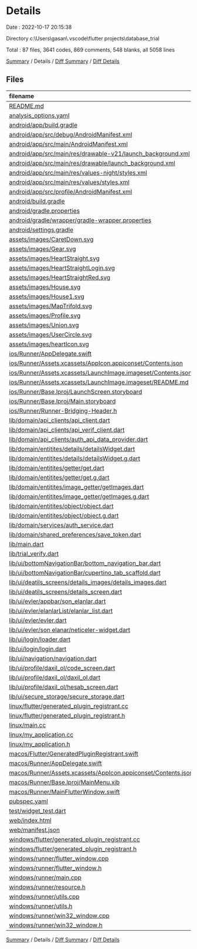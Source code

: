 # Details

Date : 2022-10-17 20:15:38

Directory c:\\Users\\gasan\\.vscode\\flutter projects\\database_trial

Total : 87 files,  3641 codes, 869 comments, 548 blanks, all 5058 lines

[Summary](results.md) / Details / [Diff Summary](diff.md) / [Diff Details](diff-details.md)

## Files
| filename | language | code | comment | blank | total |
| :--- | :--- | ---: | ---: | ---: | ---: |
| [README.md](/README.md) | Markdown | 10 | 0 | 7 | 17 |
| [analysis_options.yaml](/analysis_options.yaml) | YAML | 3 | 23 | 4 | 30 |
| [android/app/build.gradle](/android/app/build.gradle) | Gradle | 54 | 5 | 13 | 72 |
| [android/app/src/debug/AndroidManifest.xml](/android/app/src/debug/AndroidManifest.xml) | XML | 4 | 5 | 2 | 11 |
| [android/app/src/main/AndroidManifest.xml](/android/app/src/main/AndroidManifest.xml) | XML | 29 | 6 | 1 | 36 |
| [android/app/src/main/res/drawable-v21/launch_background.xml](/android/app/src/main/res/drawable-v21/launch_background.xml) | XML | 4 | 7 | 2 | 13 |
| [android/app/src/main/res/drawable/launch_background.xml](/android/app/src/main/res/drawable/launch_background.xml) | XML | 4 | 7 | 2 | 13 |
| [android/app/src/main/res/values-night/styles.xml](/android/app/src/main/res/values-night/styles.xml) | XML | 9 | 9 | 1 | 19 |
| [android/app/src/main/res/values/styles.xml](/android/app/src/main/res/values/styles.xml) | XML | 9 | 9 | 1 | 19 |
| [android/app/src/profile/AndroidManifest.xml](/android/app/src/profile/AndroidManifest.xml) | XML | 4 | 4 | 1 | 9 |
| [android/build.gradle](/android/build.gradle) | Gradle | 27 | 0 | 5 | 32 |
| [android/gradle.properties](/android/gradle.properties) | Properties | 3 | 0 | 1 | 4 |
| [android/gradle/wrapper/gradle-wrapper.properties](/android/gradle/wrapper/gradle-wrapper.properties) | Properties | 5 | 0 | 1 | 6 |
| [android/settings.gradle](/android/settings.gradle) | Gradle | 8 | 0 | 4 | 12 |
| [assets/images/CaretDown.svg](/assets/images/CaretDown.svg) | XML | 3 | 0 | 1 | 4 |
| [assets/images/Gear.svg](/assets/images/Gear.svg) | XML | 4 | 0 | 1 | 5 |
| [assets/images/HeartStraight.svg](/assets/images/HeartStraight.svg) | XML | 3 | 0 | 1 | 4 |
| [assets/images/HeartStraightLogin.svg](/assets/images/HeartStraightLogin.svg) | XML | 3 | 0 | 1 | 4 |
| [assets/images/HeartStraightRed.svg](/assets/images/HeartStraightRed.svg) | XML | 3 | 0 | 1 | 4 |
| [assets/images/House.svg](/assets/images/House.svg) | XML | 3 | 0 | 1 | 4 |
| [assets/images/House1.svg](/assets/images/House1.svg) | XML | 3 | 0 | 1 | 4 |
| [assets/images/MapTrifold.svg](/assets/images/MapTrifold.svg) | XML | 5 | 0 | 1 | 6 |
| [assets/images/Profile.svg](/assets/images/Profile.svg) | XML | 3 | 0 | 1 | 4 |
| [assets/images/Union.svg](/assets/images/Union.svg) | XML | 3 | 0 | 1 | 4 |
| [assets/images/UserCircle.svg](/assets/images/UserCircle.svg) | XML | 10 | 0 | 1 | 11 |
| [assets/images/heartIcon.svg](/assets/images/heartIcon.svg) | XML | 3 | 0 | 1 | 4 |
| [ios/Runner/AppDelegate.swift](/ios/Runner/AppDelegate.swift) | Swift | 12 | 0 | 2 | 14 |
| [ios/Runner/Assets.xcassets/AppIcon.appiconset/Contents.json](/ios/Runner/Assets.xcassets/AppIcon.appiconset/Contents.json) | JSON | 122 | 0 | 1 | 123 |
| [ios/Runner/Assets.xcassets/LaunchImage.imageset/Contents.json](/ios/Runner/Assets.xcassets/LaunchImage.imageset/Contents.json) | JSON | 23 | 0 | 1 | 24 |
| [ios/Runner/Assets.xcassets/LaunchImage.imageset/README.md](/ios/Runner/Assets.xcassets/LaunchImage.imageset/README.md) | Markdown | 3 | 0 | 2 | 5 |
| [ios/Runner/Base.lproj/LaunchScreen.storyboard](/ios/Runner/Base.lproj/LaunchScreen.storyboard) | XML | 36 | 1 | 1 | 38 |
| [ios/Runner/Base.lproj/Main.storyboard](/ios/Runner/Base.lproj/Main.storyboard) | XML | 25 | 1 | 1 | 27 |
| [ios/Runner/Runner-Bridging-Header.h](/ios/Runner/Runner-Bridging-Header.h) | C++ | 1 | 0 | 1 | 2 |
| [lib/domain/api_clients/api_client.dart](/lib/domain/api_clients/api_client.dart) | Dart | 56 | 1 | 11 | 68 |
| [lib/domain/api_clients/api_verif_client.dart](/lib/domain/api_clients/api_verif_client.dart) | Dart | 65 | 5 | 7 | 77 |
| [lib/domain/api_clients/auth_api_data_provider.dart](/lib/domain/api_clients/auth_api_data_provider.dart) | Dart | 33 | 3 | 8 | 44 |
| [lib/domain/entitites/details/detailsWidget.dart](/lib/domain/entitites/details/detailsWidget.dart) | Dart | 64 | 0 | 5 | 69 |
| [lib/domain/entitites/details/detailsWidget.g.dart](/lib/domain/entitites/details/detailsWidget.g.dart) | Dart | 41 | 4 | 5 | 50 |
| [lib/domain/entitites/getter/get.dart](/lib/domain/entitites/getter/get.dart) | Dart | 33 | 0 | 5 | 38 |
| [lib/domain/entitites/getter/get.g.dart](/lib/domain/entitites/getter/get.g.dart) | Dart | 30 | 17 | 7 | 54 |
| [lib/domain/entitites/image_getter/getImages.dart](/lib/domain/entitites/image_getter/getImages.dart) | Dart | 10 | 0 | 5 | 15 |
| [lib/domain/entitites/image_getter/getImages.g.dart](/lib/domain/entitites/image_getter/getImages.g.dart) | Dart | 8 | 4 | 5 | 17 |
| [lib/domain/entitites/object/object.dart](/lib/domain/entitites/object/object.dart) | Dart | 12 | 0 | 6 | 18 |
| [lib/domain/entitites/object/object.g.dart](/lib/domain/entitites/object/object.g.dart) | Dart | 13 | 4 | 5 | 22 |
| [lib/domain/services/auth_service.dart](/lib/domain/services/auth_service.dart) | Dart | 1 | 36 | 10 | 47 |
| [lib/domain/shared_preferences/save_token.dart](/lib/domain/shared_preferences/save_token.dart) | Dart | 9 | 0 | 3 | 12 |
| [lib/main.dart](/lib/main.dart) | Dart | 63 | 7 | 6 | 76 |
| [lib/trial_verify.dart](/lib/trial_verify.dart) | Dart | 0 | 116 | 18 | 134 |
| [lib/ui/bottomNavigationBar/bottom_navigation_bar.dart](/lib/ui/bottomNavigationBar/bottom_navigation_bar.dart) | Dart | 79 | 85 | 7 | 171 |
| [lib/ui/bottomNavigationBar/cupertino_tab_scaffold.dart](/lib/ui/bottomNavigationBar/cupertino_tab_scaffold.dart) | Dart | 273 | 3 | 15 | 291 |
| [lib/ui/deatils_screens/details_images/details_images.dart](/lib/ui/deatils_screens/details_images/details_images.dart) | Dart | 71 | 10 | 4 | 85 |
| [lib/ui/deatils_screens/details_screen.dart](/lib/ui/deatils_screens/details_screen.dart) | Dart | 512 | 12 | 24 | 548 |
| [lib/ui/evler/appbar/son_elanlar.dart](/lib/ui/evler/appbar/son_elanlar.dart) | Dart | 65 | 1 | 4 | 70 |
| [lib/ui/evler/elanlarList/elanlar_list.dart](/lib/ui/evler/elanlarList/elanlar_list.dart) | Dart | 164 | 21 | 10 | 195 |
| [lib/ui/evler/evler.dart](/lib/ui/evler/evler.dart) | Dart | 76 | 14 | 11 | 101 |
| [lib/ui/evler/son elanar/neticeler-widget.dart](/lib/ui/evler/son%20elanar/neticeler-widget.dart) | Dart | 32 | 0 | 3 | 35 |
| [lib/ui/login/loader.dart](/lib/ui/login/loader.dart) | Dart | 0 | 81 | 17 | 98 |
| [lib/ui/login/login.dart](/lib/ui/login/login.dart) | Dart | 0 | 113 | 32 | 145 |
| [lib/ui/navigation/navigation.dart](/lib/ui/navigation/navigation.dart) | Dart | 10 | 1 | 3 | 14 |
| [lib/ui/profile/daxil_ol/code_screen.dart](/lib/ui/profile/daxil_ol/code_screen.dart) | Dart | 120 | 11 | 4 | 135 |
| [lib/ui/profile/daxil_ol/daxil_ol.dart](/lib/ui/profile/daxil_ol/daxil_ol.dart) | Dart | 106 | 52 | 16 | 174 |
| [lib/ui/profile/daxil_ol/hesab_screen.dart](/lib/ui/profile/daxil_ol/hesab_screen.dart) | Dart | 149 | 1 | 4 | 154 |
| [lib/ui/secure_storage/secure_storage.dart](/lib/ui/secure_storage/secure_storage.dart) | Dart | 33 | 1 | 10 | 44 |
| [linux/flutter/generated_plugin_registrant.cc](/linux/flutter/generated_plugin_registrant.cc) | C++ | 7 | 4 | 5 | 16 |
| [linux/flutter/generated_plugin_registrant.h](/linux/flutter/generated_plugin_registrant.h) | C++ | 5 | 5 | 6 | 16 |
| [linux/main.cc](/linux/main.cc) | C++ | 5 | 0 | 2 | 7 |
| [linux/my_application.cc](/linux/my_application.cc) | C++ | 74 | 11 | 20 | 105 |
| [linux/my_application.h](/linux/my_application.h) | C++ | 7 | 7 | 5 | 19 |
| [macos/Flutter/GeneratedPluginRegistrant.swift](/macos/Flutter/GeneratedPluginRegistrant.swift) | Swift | 12 | 3 | 4 | 19 |
| [macos/Runner/AppDelegate.swift](/macos/Runner/AppDelegate.swift) | Swift | 8 | 0 | 2 | 10 |
| [macos/Runner/Assets.xcassets/AppIcon.appiconset/Contents.json](/macos/Runner/Assets.xcassets/AppIcon.appiconset/Contents.json) | JSON | 68 | 0 | 1 | 69 |
| [macos/Runner/Base.lproj/MainMenu.xib](/macos/Runner/Base.lproj/MainMenu.xib) | XML | 343 | 0 | 1 | 344 |
| [macos/Runner/MainFlutterWindow.swift](/macos/Runner/MainFlutterWindow.swift) | Swift | 12 | 0 | 4 | 16 |
| [pubspec.yaml](/pubspec.yaml) | YAML | 38 | 53 | 17 | 108 |
| [test/widget_test.dart](/test/widget_test.dart) | Dart | 14 | 10 | 7 | 31 |
| [web/index.html](/web/index.html) | HTML | 37 | 16 | 6 | 59 |
| [web/manifest.json](/web/manifest.json) | JSON | 35 | 0 | 1 | 36 |
| [windows/flutter/generated_plugin_registrant.cc](/windows/flutter/generated_plugin_registrant.cc) | C++ | 6 | 4 | 5 | 15 |
| [windows/flutter/generated_plugin_registrant.h](/windows/flutter/generated_plugin_registrant.h) | C++ | 5 | 5 | 6 | 16 |
| [windows/runner/flutter_window.cpp](/windows/runner/flutter_window.cpp) | C++ | 45 | 4 | 13 | 62 |
| [windows/runner/flutter_window.h](/windows/runner/flutter_window.h) | C++ | 20 | 5 | 9 | 34 |
| [windows/runner/main.cpp](/windows/runner/main.cpp) | C++ | 30 | 4 | 10 | 44 |
| [windows/runner/resource.h](/windows/runner/resource.h) | C++ | 9 | 6 | 2 | 17 |
| [windows/runner/utils.cpp](/windows/runner/utils.cpp) | C++ | 53 | 2 | 10 | 65 |
| [windows/runner/utils.h](/windows/runner/utils.h) | C++ | 8 | 6 | 6 | 20 |
| [windows/runner/win32_window.cpp](/windows/runner/win32_window.cpp) | C++ | 183 | 15 | 48 | 246 |
| [windows/runner/win32_window.h](/windows/runner/win32_window.h) | C++ | 48 | 29 | 22 | 99 |

[Summary](results.md) / Details / [Diff Summary](diff.md) / [Diff Details](diff-details.md)